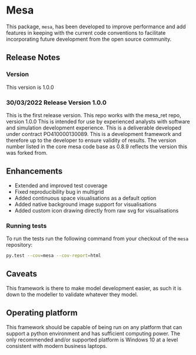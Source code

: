 # Mesa

This package, `mesa`, has been developed to improve performance and add features in keeping with the current code conventions to facilitate incorporating future development from the open source community.

## Release Notes

### Version

This version is 1.0.0

### 30/03/2022 Release Version 1.0.0

This is the first release version.
This repo works with the mesa_ret repo, version 1.0.0
This is intended for use by experienced analysts with software and simulation development experience.
This is a deliverable developed under contract PO410000130089.
This is a development framework and therefore up to the developer to ensure validity of results.
The version number listed in the core mesa code base as 0.8.9 reflects the version this was forked from.

## Enhancements

- Extended and improved test coverage
- Fixed reproducibility bug in multigrid
- Added continuous space visualisations as a default option
- Added native background image support for visualisations
- Added custom icon drawing directly from raw svg for visualisations

### Running tests

To run the tests run the following command from your checkout of the `mesa` repository:

```bash
py.test --cov=mesa --cov-report=html
```

## Caveats

This framework is there to make model development easier, as such it is down to the modeller to validate whatever they model.

## Operating platform

This framework should be capable of being run on any platform that can support a python environment and has sufficient computing power.
The only recommended and/or supported platform is Windows 10 at a level consistent with modern business laptops.
